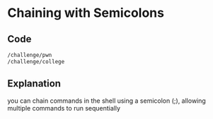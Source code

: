 # Chaining with Semicolons

## Code

```bash
/challenge/pwn
/challenge/college
```
## Explanation

you can chain commands in the shell using a semicolon (;), allowing multiple commands to run sequentially
